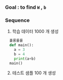 ### Goal : to find `W` , `b`

### Sequence

1.  학습 데이터 1000 개 생성
``` python
  홀롱롤롤
  def main():
    a = 3
    b = 4
    print(a+b)
  main()
```

2. 테스트 샘플 100 개 생성